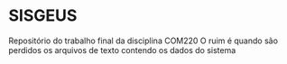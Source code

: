 # SISGEUS
Repositório do trabalho final da disciplina COM220
O ruim é quando são perdidos os arquivos de texto contendo os dados do sistema
